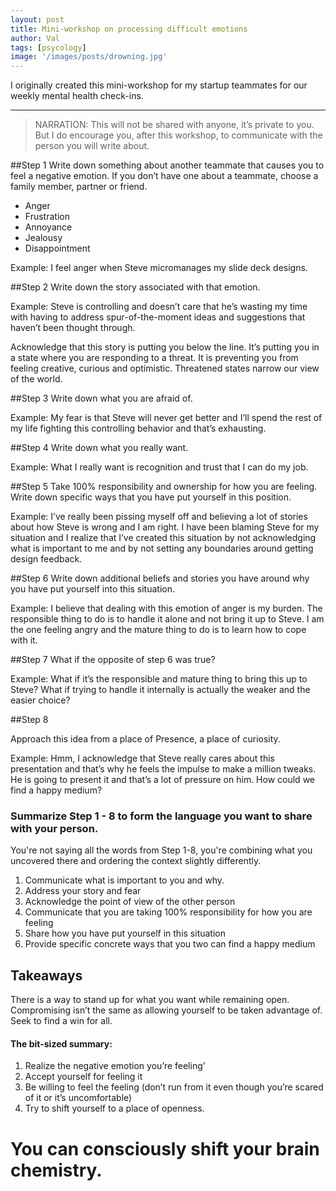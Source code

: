 ```yaml
---
layout: post
title: Mini-workshop on processing difficult emotions
author: Val
tags: [psycology]
image: '/images/posts/drowning.jpg'
---
```


I originally created this mini-workshop for my startup teammates for our weekly mental health check-ins. 

--- 

> NARRATION: This will not be shared with anyone, it’s private to you. But I do encourage you, after this workshop, to communicate with the person you will write about.

##Step 1
Write down something about another teammate that causes you to feel a negative emotion. If you don’t have one about a teammate, choose a family member, partner or friend. 
* Anger
* Frustration
* Annoyance
* Jealousy
* Disappointment

Example: I feel anger when Steve micromanages my slide deck designs.

##Step 2
Write down the story associated with that emotion.

Example: Steve is controlling and doesn’t care that he’s wasting my time with having to address spur-of-the-moment ideas and suggestions that haven’t been thought through. 

Acknowledge that this story is putting you below the line. It’s putting you in a state where you are responding to a threat. It is preventing you from feeling creative, curious and optimistic. Threatened states narrow our view of the world.

##Step 3
Write down what you are afraid of.

Example: My fear is that Steve will never get better and I’ll spend the rest of my life fighting this controlling behavior and that’s exhausting.

##Step 4
Write down what you really want.

Example: What I really want is recognition and trust that I can do my job. 

##Step 5
Take 100% responsibility and ownership for how you are feeling. Write down specific ways that you have put yourself in this position.

Example: I’ve really been pissing myself off and believing a lot of stories about how Steve is wrong and I am right. I have been blaming Steve for my situation and I realize that I’ve created this situation by not acknowledging what is important to me and by not setting any boundaries around getting design feedback. 

##Step 6
Write down additional beliefs and stories you have around why you have put yourself into this situation.

Example: I believe that dealing with this emotion of anger is my burden. The responsible thing to do is to handle it alone and not bring it up to Steve. I am the one feeling angry and the mature thing to do is to learn how to cope with it.

##Step 7
What if the opposite of step 6 was true?

Example: What if it’s the responsible and mature thing to bring this up to Steve? What if trying to handle it internally is actually the weaker and the easier choice?

##Step 8

Approach this idea from a place of Presence, a place of curiosity.

Example: Hmm, I acknowledge that Steve really cares about this presentation and that’s why he feels the impulse to make a million tweaks. He is going to present it and that’s a lot of pressure on him. How could we find a happy medium?

### Summarize Step 1 - 8 to form the language you want to share with your person.

You're not saying all the words from Step 1-8, you're combining what you uncovered there and ordering the context slightly differently.

1. Communicate what is important to you and why.
2. Address your story and fear
3. Acknowledge the point of view of the other person
4. Communicate that you are taking 100% responsibility for how you are feeling
5. Share how you have put yourself in this situation
6. Provide specific concrete ways that you two can find a happy medium

## Takeaways
There is a way to stand up for what you want while remaining open. Compromising isn’t the same as allowing yourself to be taken advantage of. Seek to find a win for all. 

#### The bit-sized summary:
1. Realize the negative emotion you’re feeling’
2. Accept yourself for feeling it
3. Be willing to feel the feeling (don’t run from it even though you’re scared of it or it’s uncomfortable)
4. Try to shift yourself to a place of openness. 

# You can consciously shift your brain chemistry.
